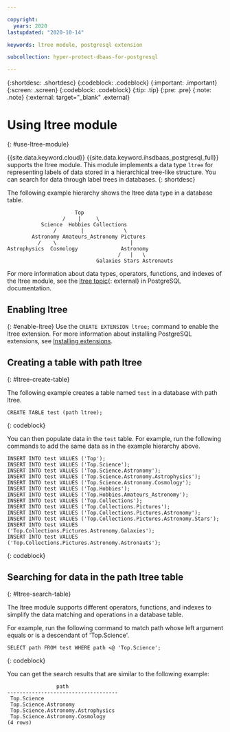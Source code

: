 ```yaml
---

copyright:
  years: 2020
lastupdated: "2020-10-14"

keywords: ltree module, postgresql extension

subcollection: hyper-protect-dbaas-for-postgresql

---
```


{:shortdesc: .shortdesc}
{:codeblock: .codeblock}
{:important: .important}
{:screen: .screen}
{:codeblock: .codeblock}
{:tip: .tip}
{:pre: .pre}
{:note: .note}
{:external: target="_blank" .external}

# Using ltree module
{: #use-ltree-module}

{{site.data.keyword.cloud}} {{site.data.keyword.ihsdbaas_postgresql_full}} supports the ltree module. This module implements a data type `ltree` for representing labels of data stored in a hierarchical tree-like structure. You can search for data through label trees in databases.
{: shortdesc}

The following example hierarchy shows the ltree data type in a database table.

```
                      Top
                  /    |     \
           Science  Hobbies Collections
               /        |             \
        Astronomy Amateurs_Astronomy Pictures
          /    \                        |
Astrophysics  Cosmology              Astronomy
                                    /   |   \
                             Galaxies Stars Astronauts
```

For more information about data types, operators, functions, and indexes of the ltree module, see the [ltree topic](https://www.postgresql.org/docs/10/ltree.html){: external} in PostgreSQL documentation.

## Enabling ltree
{: #enable-ltree}
Use the `CREATE EXTENSION ltree;` command to enable the ltree extension. For more information about installing PostgreSQL extensions, see [Installing extensions](/docs/hyper-protect-dbaas-for-postgresql?topic=hyper-protect-dbaas-for-postgresql-manage-extensions#install-extensions).

## Creating a table with path ltree
{: #ltree-create-table}

The following example creates a table named `test` in a database with path ltree.

```
CREATE TABLE test (path ltree);
```
{: codeblock}

You can then populate data in the `test` table. For example, run the following commands to add the same data as in the example hierarchy above.

```
INSERT INTO test VALUES ('Top');
INSERT INTO test VALUES ('Top.Science');
INSERT INTO test VALUES ('Top.Science.Astronomy');
INSERT INTO test VALUES ('Top.Science.Astronomy.Astrophysics');
INSERT INTO test VALUES ('Top.Science.Astronomy.Cosmology');
INSERT INTO test VALUES ('Top.Hobbies');
INSERT INTO test VALUES ('Top.Hobbies.Amateurs_Astronomy');
INSERT INTO test VALUES ('Top.Collections');
INSERT INTO test VALUES ('Top.Collections.Pictures');
INSERT INTO test VALUES ('Top.Collections.Pictures.Astronomy');
INSERT INTO test VALUES ('Top.Collections.Pictures.Astronomy.Stars');
INSERT INTO test VALUES ('Top.Collections.Pictures.Astronomy.Galaxies');
INSERT INTO test VALUES ('Top.Collections.Pictures.Astronomy.Astronauts');
```
{: codeblock}

## Searching for data in the path ltree table
{: #ltree-search-table}

The ltree module supports different operators, functions, and indexes to simplify the data matching and operations in a database table.

For example, run the following command to match path whose left argument equals or is a descendant of 'Top.Science'.

```
SELECT path FROM test WHERE path <@ 'Top.Science';
```
{: codeblock}

You can get the search results that are similar to the following example:

```
                path
------------------------------------
 Top.Science
 Top.Science.Astronomy
 Top.Science.Astronomy.Astrophysics
 Top.Science.Astronomy.Cosmology
(4 rows)
```
